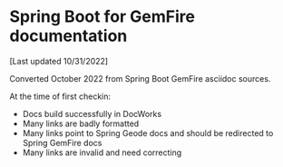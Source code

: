 # Spring Boot for GemFire documentation

[Last updated 10/31/2022]

Converted October 2022 from Spring Boot GemFire asciidoc sources.

At the time of first checkin:

- Docs build successfully in DocWorks
- Many links are badly formatted
- Many links point to Spring Geode docs and should be redirected to Spring GemFire docs
- Many links are invalid and need correcting


